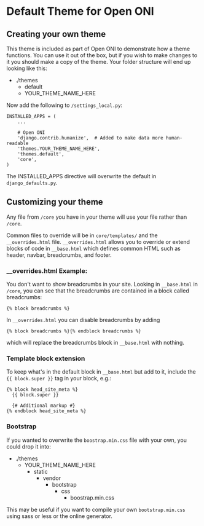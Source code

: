 # Default Theme for Open ONI

## Creating your own theme

This theme is included as part of Open ONI to demonstrate how a theme functions. You can use it out of the box, but if you wish to make changes to it you should make a copy of the theme. Your folder structure will end up looking like this:

- ./themes
  - default
  - YOUR_THEME_NAME_HERE

Now add the following to `/settings_local.py`:
```
INSTALLED_APPS = (
    ...

    # Open ONI
    'django.contrib.humanize',  # Added to make data more human-readable
    'themes.YOUR_THEME_NAME_HERE',
    'themes.default',
    'core',
)
```

The INSTALLED_APPS directive will overwrite the default in `django_defaults.py`.

## Customizing your theme

Any file from `/core` you have in your theme will use your file rather than `/core`.

Common files to override will be in `core/templates/` and the `__overrides.html`
file. `__overrides.html` allows you to override or extend blocks of code in
`__base.html` which defines common HTML such as header, navbar, breadcrumbs, and
footer.

### __overrides.html Example:

You don't want to show breadcrumbs in your site. Looking in `__base.html` in `/core`, you can see that the breadcrumbs are contained in a block called breadcrumbs:

```
{% block breadcrumbs %}
```

In `__overrides.html` you can disable breadcrumbs by adding

```
{% block breadcrumbs %}{% endblock breadcrumbs %}
```

which will replace the breadcrumbs block in `__base.html` with nothing.

### Template block extension
To keep what's in the default block in `__base.html` but add to it, include the
`{{ block.super }}` tag in your block, e.g.:

```
{% block head_site_meta %}
  {{ block.super }}

  {# Additional markup #}
{% endblock head_site_meta %}
```

### Bootstrap

If you wanted to overwrite the `boostrap.min.css` file with your own, you could drop it into:

- ./themes
  - YOUR_THEME_NAME_HERE
    - static
      - vendor
        - bootstrap
          - css
            - boostrap.min.css

This may be useful if you want to compile your own `bootstrap.min.css` using sass or less or the online generator.

